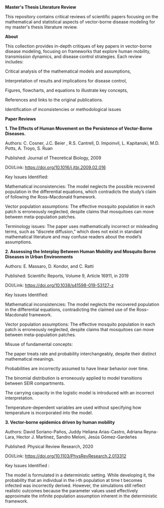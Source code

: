 **Master's Thesis Literature Review**

This repository contains critical reviews of scientific papers focusing on the mathematical and statistical aspects of vector-borne disease modeling for my master's thesis literature review.

**About**

This collection provides in-depth critiques of key papers in vector-borne disease modeling, focusing on frameworks that explore human mobility, transmission dynamics, and disease control strategies. Each review includes:

Critical analysis of the mathematical models and assumptions,

Interpretation of results and implications for disease control,

Figures, flowcharts, and equations to illustrate key concepts,

References and links to the original publications.

Identification of inconsistencies or methodological issues


**Paper Reviews**

**1. The Effects of Human Movement on the Persistence of Vector-Borne Diseases.**

Authors: C. Cosner, J.C. Beier , R.S. Cantrell, D. Impoinvil, L. Kapitanski, M.D. Potts, A. Troyo, S. Ruan

Published: Journal of Theoretical Biology, 2009

DOI/Link: <https://doi.org/10.1016/j.jtbi.2009.02.016>

Key Issues Identified: 

Mathematical inconsistencies: The model neglects the possible recovered population in the differential equations, which contradicts the study’s claim of following the Ross–Macdonald framework.

Vector population assumptions: The effective mosquito population in each patch is erroneously neglected, despite claims that mosquitoes can move between meta-population patches.

Terminology issues: The paper uses mathematically incorrect or misleading terms, such as “discrete diffusion,” which does not exist in standard mathematical literature and may confuse readers about the model’s assumptions.


**2. Assessing the Interplay Between Human Mobility and Mosquito Borne Diseases in Urban Environments**

Authors: E. Massaro, D. Kondor, and C. Ratti

Published: Scientific Reports, Volume 9, Article 16911, in 2019

DOI/Link: <https://doi.org/10.1038/s41598-019-53127-z>

Key Issues Identified:

Mathematical inconsistencies: The model neglects the recovered population in the differential equations, contradicting the claimed use of the Ross–Macdonald framework.

Vector population assumptions: The effective mosquito population in each patch is erroneously neglected, despite claims that mosquitoes can move between meta-population patches.

Misuse of fundamental concepts:

The paper treats rate and probability interchangeably, despite their distinct mathematical meanings.

Probabilities are incorrectly assumed to have linear behavior over time.

The binomial distribution is erroneously applied to model transitions between SEIR compartments.

The carrying capacity in the logistic model is introduced with an incorrect interpretation.

Temperature-dependent variables are used without specifying how temperature is incorporated into the model.


**3. Vector-borne epidemics driven by human mobility**

Authors: David Soriano-Paños, Juddy Heliana Arias-Castro, Adriana Reyna-Lara, Hector J. Martínez, Sandro Meloni, Jesús Gómez-Gardeñes

Published: Physical Review Research, 2020

DOI/Link: <https://doi.org/10.1103/PhysRevResearch.2.013312>

Key Issues Identified :

The model is formulated in a deterministic setting. While developing it, the probability that an individual in the i‑th population at time t becomes infected was incorrectly derived. However, the simulations still reflect realistic outcomes because the parameter values used effectively approximate the infinite population assumption inherent in the deterministic framework.








